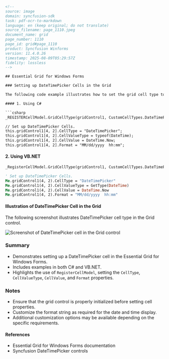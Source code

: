 ```html
<!-- 
source: image
domain: syncfusion-sdk
task: pdf-ocr-to-markdown
language: en (keep original; do not translate)
source_filename: page_1110.jpeg
document_name: grid
page_number: 1110
page_id: grid#page_1110
product: Syncfusion Winforms
version: 11.4.0.26
timestamp: 2025-08-09T05:29:57Z
fidelity: lossless
-->

## Essential Grid for Windows Forms

### Setting up DateTimePicker Cells in the Grid

The following code example illustrates how to set the grid cell type to DateTimePicker.

#### 1. Using C#

```csharp
_REGISTERCellModel.GridCellType(gridControl1, CustomCellTypes.DateTimePicker);

// Set up DateTimePicker Cells.
this.gridControl1[4, 2].CellType = "DateTimePicker";
this.gridControl1[4, 2].CellValueType = typeof(DateTime);
this.gridControl1[4, 2].CellValue = DateTime.Now;
this.gridControl1[4, 2].Format = "MM/dd/yyyy  hh:mm";
```

#### 2. Using VB.NET

```vb
_RegisterCellModel.GridCellType(gridControl1, CustomCellTypes.DateTimePicker)

' Set up DateTimePicker Cells.
Me.gridControl1(4, 2).CellType = "DateTimePicker"
Me.gridControl1(4, 2).CellValueType = GetType(DateTime)
Me.gridControl1(4, 2).CellValue = DateTime.Now
Me.gridControl1(4, 2).Format = "MM/dd/yyyy  hh:mm"
```

#### Illustration of DateTimePicker Cell in the Grid

The following screenshot illustrates DateTimePicker cell type in the Grid control.

![Screenshot of DateTimePicker cell in the Grid control](imageplaceholder)

### Summary

- Demonstrates setting up a DateTimePicker cell in the Essential Grid for Windows Forms.
- Includes examples in both C# and VB.NET.
- Highlights the use of `RegisterCellModel`, setting the `CellType`, `CellValueType`, `CellValue`, and `Format` properties.

### Notes

- Ensure that the grid control is properly initialized before setting cell properties.
- Customize the format string as required for the date and time display.
- Additional customization options may be available depending on the specific requirements.

#### References

- Essential Grid for Windows Forms documentation
- Syncfusion DateTimePicker controls

<!-- tags: [Essential Grid, Windows Forms, DateTimePicker, C#, VB.NET, Grid control, Cell types] keywords: [datetimepicker, cell type, grid control, windows forms, syncfusion, datetime, date, time] -->
```
